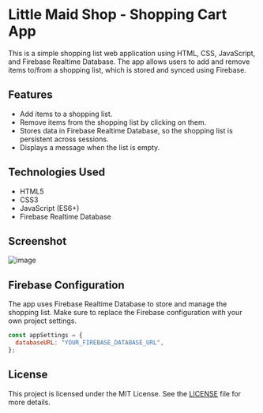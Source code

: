 # Little Maid Shop - Shopping Cart App

This is a simple shopping list web application using HTML, CSS, JavaScript, and Firebase Realtime Database. The app allows users to add and remove items to/from a shopping list, which is stored and synced using Firebase.

## Features

- Add items to a shopping list.
- Remove items from the shopping list by clicking on them.
- Stores data in Firebase Realtime Database, so the shopping list is persistent across sessions.
- Displays a message when the list is empty.

## Technologies Used

- HTML5
- CSS3
- JavaScript (ES6+)
- Firebase Realtime Database

 ## Screenshot

![image](https://github.com/nharjes/Drummachine/assets/132439937/dfb654a3-339d-443d-b2f8-127dcb3b86bb)

## Firebase Configuration

The app uses Firebase Realtime Database to store and manage the shopping list. Make sure to replace the Firebase configuration with your own project settings.

```javascript
const appSettings = {
  databaseURL: "YOUR_FIREBASE_DATABASE_URL",
};
```
  ## License 
  This project is licensed under the MIT License. See the [LICENSE](LICENSE) file for more details.
